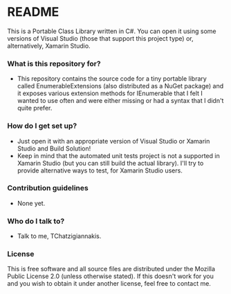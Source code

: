 # README #

This is a Portable Class Library written in C#. You can open it using some versions of Visual Studio (those that support this project type) or, alternatively, Xamarin Studio.

### What is this repository for? ###

* This repository contains the source code for a tiny portable library called EnumerableExtensions (also distributed as a NuGet package) and it exposes various extension methods for IEnumerable<T> that I felt I wanted to use often and were either missing or had a syntax that I didn't quite prefer.

### How do I get set up? ###

* Just open it with an appropriate version of Visual Studio or Xamarin Studio and Build Solution!
* Keep in mind that the automated unit tests project is not a supported in Xamarin Studio (but you can still build the actual library). I'll try to provide alternative ways to test, for Xamarin Studio users.

### Contribution guidelines ###

* None yet.

### Who do I talk to? ###

* Talk to me, TChatzigiannakis.

### License ###

This is free software and all source files are distributed under the Mozilla Public License 2.0 (unless otherwise stated). If this doesn't work for you and you wish to obtain it under another license, feel free to contact me.